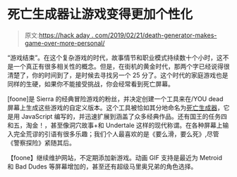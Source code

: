 # 死亡生成器让游戏变得更加个性化

> 原文:[https://hack aday . com/2019/02/21/death-generator-makes-game-over-more-personal/](https://hackaday.com/2019/02/21/death-generator-makes-game-over-more-personal/)

“游戏结束”。在这个复杂游戏的时代，故事情节和职业模式持续数十个小时，这不是一个真正有很多相关性的概念。但是，在街机的黄金时代，那两个字已经说得很清楚了，你的时间到了，是时候去寻找另一个 25 分了。这个时代的家庭游戏也是同样的生硬，如果你不能接受挑战，你会经常看到死亡屏幕。

[foone]是 Sierra 的经典冒险游戏的粉丝，并决定创建一个工具来在/YOU dead 屏幕上生成这些游戏的自定义版本。这个工具被恰如其分地命名为[死亡生成器](http://deathgenerator.com)，它是用 JavaScript 编写的，并迅速扩展到涵盖了众多经典作品。还有国王的任务四和五，淘金！，甚至像洞穴故事+和 Undertale 这样的现代称谓。在各种屏幕上输入完全荒谬的引语有很多乐趣；我们个人最喜欢的是《要么滑，要么死》,尽管《警察探险》紧随其后。

【foone】继续维护网站，不定期添加新游戏。动画 GIF 支持是最近为 Metroid 和 Bad Dudes 等屏幕增加的，甚至还有超级马里奥兄弟的角色选择。